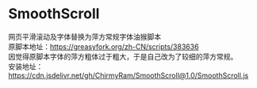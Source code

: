 # SmoothScroll<br/>
网页平滑滚动及字体替换为萍方常规字体油猴脚本<br/>
原脚本地址：https://greasyfork.org/zh-CN/scripts/383636<br/>
因觉得原脚本字体的萍方粗体过于粗大，于是自己改为了较细的萍方常规。<br/>
安装地址：https://cdn.jsdelivr.net/gh/ChirmyRam/SmoothScroll@1.0/SmoothScroll.js
